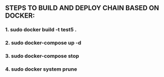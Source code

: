 ## STEPS TO BUILD AND DEPLOY CHAIN BASED ON DOCKER:

### 1. sudo docker build -t test5 .
### 2. sudo docker-compose up -d
### 3. sudo docker-compose stop
### 4. sudo docker system prune

